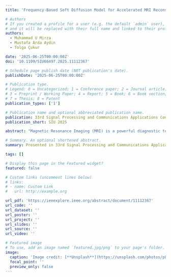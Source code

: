 ```yaml
---
title: 'Frequency-Based Soft Diffusion Model for Accelerated MRI Reconstruction'

# Authors
# If you created a profile for a user (e.g. the default `admin` user), write the username (folder name) here
# and it will be replaced with their full name and linked to their profile.
authors:
  - Muhammad U Mirza
  - Mustafa Arda Aydın
  - Tolga Çukur

date: '2025-06-25T00:00:00Z'
doi: '10.1109/SIU66497.2025.11112367'

# Schedule page publish date (NOT publication's date).
publishDate: '2025-06-25T00:00:00Z'

# Publication type.
# Legend: 0 = Uncategorized; 1 = Conference paper; 2 = Journal article;
# 3 = Preprint / Working Paper; 4 = Report; 5 = Book; 6 = Book section;
# 7 = Thesis; 8 = Patent
publication_types: ['1']

# Publication name and optional abbreviated publication name.
publication: 33rd Signal Processing and Communications Applications Conference 2025
publication_short: SIU 2025

abstract: "Magnetic Resonance Imaging (MRI) is a powerful diagnostic tool, but its clinical utility is often hindered by long scan times. MRI reconstruction techniques aim to reduce scan times by enabling recovery of high quality MRI images from undersampled k-space acquisitions. This work introduces a novel diffusion model for MRI reconstruction that incorporates two key strategies: k-space spatial frequency removal and noise addition. During the forward diffusion process, k-space data points are progressively removed, simulating the undersampling process encountered in accelerated MRI scans. Simultaneously, images are corrupted via Gauss noise addition to enhance robustness against noise. This dual approach enables the diffusion model to learn the underlying image features while explicitly accounting for the acquisition process for accelerated MRI scans. Our results demonstrate that the proposed techniques offer superior image quality compared to conventional diffusion models in various undersampling rates. This work highlights that injecting prior knowledge on accelerated data acquisitions processes in MRI into diffusion models can help enhance reconstruction performance."

# Summary. An optional shortened abstract.
summary: Presented in 33rd Signal Processing and Communications Applications Conference (SIU 2025)

tags: []

# Display this page in the Featured widget?
featured: false

# Custom links (uncomment lines below)
# links:
# - name: Custom Link
#   url: http://example.org

url_pdf: 'https://ieeexplore.ieee.org/abstract/document/11112367'
url_code: ''
url_dataset: ''
url_poster: ''
url_project: ''
url_slides: ''
url_source: ''
url_video: ''

# Featured image
# To use, add an image named `featured.jpg/png` to your page's folder.
image:
  caption: 'Image credit: [**Unsplash**](https://unsplash.com/photos/pLCdAaMFLTE)'
  focal_point: ''
  preview_only: false
---
```


